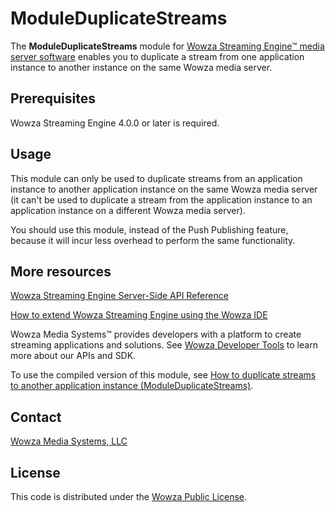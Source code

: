 # ModuleDuplicateStreams
The **ModuleDuplicateStreams** module for [Wowza Streaming Engine™ media server software](https://www.wowza.com/products/streaming-engine) enables you to duplicate a stream from one application instance to another instance on the same Wowza media server.

## Prerequisites
Wowza Streaming Engine 4.0.0 or later is required.

## Usage
This module can only be used to duplicate streams from an application instance to another application instance on the same Wowza media server (it can't be used to duplicate a stream from the application instance to an application instance on a different Wowza media server).

You should use this module, instead of the Push Publishing feature, because it will incur less overhead to perform the same functionality.

## More resources
[Wowza Streaming Engine Server-Side API Reference](https://www.wowza.com/resources/WowzaStreamingEngine_ServerSideAPI.pdf)

[How to extend Wowza Streaming Engine using the Wowza IDE](https://www.wowza.com/forums/content.php?759-How-to-extend-Wowza-Streaming-Engine-using-the-Wowza-IDE)

Wowza Media Systems™ provides developers with a platform to create streaming applications and solutions. See [Wowza Developer Tools](https://www.wowza.com/resources/developers) to learn more about our APIs and SDK.

To use the compiled version of this module, see [How to duplicate streams to another application instance (ModuleDuplicateStreams)](https://www.wowza.com/forums/content.php?613-How-to-duplicate-streams-to-another-application-instance-%28ModuleDuplicateStreams%29).

## Contact
[Wowza Media Systems, LLC](https://www.wowza.com/contact)

## License
This code is distributed under the [Wowza Public License](https://github.com/WowzaMediaSystems/wse-plugin-duplicatestreams/blob/master/LICENSE.txt).
